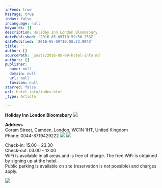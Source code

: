 ```yaml
---
inFeed: true
hasPage: true
inNav: false
inLanguage: null
keywords: []
description: Holiday Inn London Bloomsbury
datePublished: '2016-05-09T10:59:56.258Z'
dateModified: '2016-05-09T10:58:23.994Z'
title: ''
author: []
sourcePath: _posts/2016-05-09-hotel-info.md
authors: []
publisher:
  name: null
  domain: null
  url: null
  favicon: null
starred: false
url: hotel-info/index.html
_type: Article

---
```

**Holiday Inn London Bloomsbury**
![](https://the-grid-user-content.s3-us-west-2.amazonaws.com/f71bb340-2804-4c23-b3ff-316e250037df.jpg)

**Address**  
Coram Street, Camden, London, WC1N 1HT, United Kingdom  
Phone: 0044-8719429222
![](https://the-grid-user-content.s3-us-west-2.amazonaws.com/9e79f4f2-4c62-4ea9-abc0-d48dca63e296.jpg)
![](https://the-grid-user-content.s3-us-west-2.amazonaws.com/d0191d38-099f-4461-93a5-b8c98a40a509.jpg)

Check-in: 15.00 - 23.30  
Check-out: 03.00 - 12.00  
WiFi is available in all areas and is free of charge. The free WiFi is obtained by signing up at the hotel.  
Public parking is available on site (reservation is not possible) and charges apply.

![](https://the-grid-user-content.s3-us-west-2.amazonaws.com/b9ce08ad-873d-4735-adec-888403c1d4df.png)